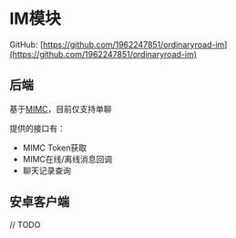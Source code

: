 # IM模块

GitHub: [https://github.com/1962247851/ordinaryroad-im](https://github.com/1962247851/ordinaryroad-im)

## 后端

基于[MIMC](https://admin.mimc.chat.xiaomi.net/docs/)，目前仅支持单聊

提供的接口有：

- MIMC Token获取
- MIMC在线/离线消息回调
- 聊天记录查询

## 安卓客户端

// TODO